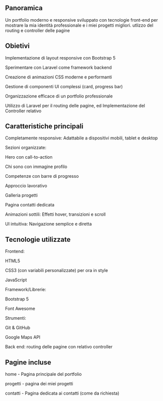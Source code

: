 

## Panoramica
Un portfolio moderno e responsive sviluppato con tecnologie front-end per mostrare la mia identità professionale e i miei progetti migliori.
utlizzo del routing e controller delle pagine 

## Obietivi 
Implementazione di layout responsive con Bootstrap 5

Sperimentare con Laravel come framework backend

Creazione di animazioni CSS moderne e performanti

Gestione di componenti UI complessi (card, progress bar)

Organizzazione efficace di un portfolio professionale

Utilizzo di Laravel per il routing delle pagine, ed Implementazione del Controller relativo



## Caratteristiche principali

Completamente responsive: Adattabile a dispositivi mobili, tablet e desktop

Sezioni organizzate:

Hero con call-to-action

Chi sono con immagine profilo

Competenze con barre di progresso

Approccio lavorativo

Galleria progetti

Pagina contatti dedicata

Animazioni sottili: Effetti hover, transizioni e scroll

UI intuitiva: Navigazione semplice e diretta

## Tecnologie utilizzate
Frontend:

HTML5

CSS3 (con variabili personalizzate) per ora in style 

JavaScript

Framework/Librerie:

Bootstrap 5

Font Awesome

Strumenti:

Git & GitHub

Google Maps API

Back end:
routing delle pagine con relativo controller

 ## Pagine incluse
home - Pagina principale del portfolio

progetti - pagina dei miei progetti 

contatti - Pagina dedicata ai contatti (come da richiesta)


